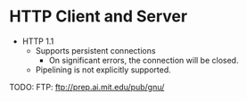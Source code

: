HTTP Client and Server
======================

- HTTP 1.1
	- Supports persistent connections
		- On significant errors, the connection will be closed.
	- Pipelining is not explicitly supported.


TODO: FTP: ftp://prep.ai.mit.edu/pub/gnu/